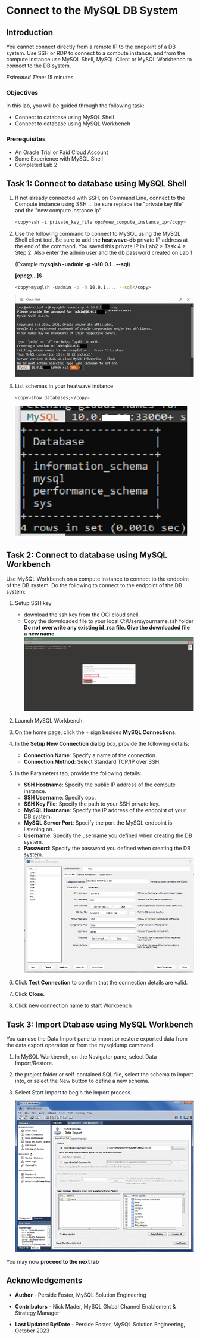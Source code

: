 # Connect to the MySQL DB System

## Introduction

You cannot connect directly from a remote IP to the endpoint of a DB system. Use SSH or RDP to connect to a compute instance, and from the compute instance use MySQL Shell, MySQL Client or MySQL Workbench to connect to the DB system.


_Estimated Time:_ 15 minutes

### Objectives

In this lab, you will be guided through the following task:

- Connect to database using MySQL Shell
- Connect to database using MySQL Workbench

### Prerequisites

- An Oracle Trial or Paid Cloud Account
- Some Experience with MySQL Shell
- Completed Lab 2

## Task 1: Connect to database using MySQL Shell

1. If not already connected with SSH, on Command Line, connect to the Compute instance using SSH ... be sure replace the  "private key file"  and the "new compute instance ip"

     ```bash
    <copy>ssh -i private_key_file opc@new_compute_instance_ip</copy>
     ```

2. Use the following command to connect to MySQL using the MySQL Shell client tool. Be sure to add the **heatwave-db** private IP address at the end of the command. You saved this private IP in Lab2 > Task 4 > Step 2. Also enter the admin user and the db password created on Lab 1

    (Example  **mysqlsh -uadmin -p -h10.0.1..   --sql**)

    **[opc@...]$**

    ```bash
    <copy>mysqlsh -uadmin -p -h 10.0.1.... --sql</copy>
    ```

    ![MySQL Shell connected DB](./images/connect-myslqsh.png "connect myslqsh")

3. List schemas in your heatwave instance

    ```bash
    <copy>show databases;</copy>
    ```

    ![Database Schema List](./images/list-schemas-after.png "list schemas first view")

## Task 2: Connect to database using MySQL Workbench

Use MySQL Workbench on a compute instance to connect to the endpoint of the DB system. Do the following to connect to the endpoint of the DB system:

1. Setup SSH key
    - download the ssh key from the OCI cloud shell.
    - Copy the downloaded file to your local C:\Users\yourname\.ssh folder         **Do not overwrite any existing id_rsa file. Give the downloaded file a new name**
    ![download ssh](./images/download-ssh.png "download ssh")

2. Launch MySQL Workbench.
3. On the home page, click the + sign besides **MySQL Connections**.
4. In the **Setup New Connection** dialog box, provide the following details:
    - **Connection Name**: Specify a name of the connection.
    - **Connection Method**: Select Standard TCP/IP over SSH.
5. In the Parameters tab, provide the following details:
    - **SSH Hostname**: Specify the public IP address of the compute instance.
    - **SSH Username**: Specify opc.
    - **SSH Key File**: Specify the path to your SSH private key.
    - **MySQL Hostname**: Specify the IP address of the endpoint of your DB system.
    - **MySQL Server Port**: Specify the port the MySQL endpoint is listening on.
    - **Username**: Specify the username you defined when creating the DB system.
    - **Password**: Specify the password you defined when creating the DB system.
    ![MySQL Workbench connected DB](./images/connect-workbench.png "connect workbench")
6. Click **Test Connection** to confirm that the connection details are valid.
7. Click **Close**.
8. Click new connection name to start Workbench

## Task 3: Import Dtabase using MySQL Workbench

You can use the Data Import pane to import or restore exported data from the data export operation or from the mysqldump command.

1. In MySQL Workbench, on the Navigator pane, select Data Import/Restore.
2. the project folder or self-contained SQL file, select the schema to import into, or select the New button to define a new schema.
3. Select Start Import to begin the import process.

    ![MySQL Workbench connected DB](./images/import-workbench.png "connect workbench")

You may now **proceed to the next lab**

## Acknowledgements

- **Author** - Perside Foster, MySQL Solution Engineering

- **Contributors** - Nick Mader, MySQL Global Channel Enablement & Strategy Manager
- **Last Updated By/Date** - Perside Foster, MySQL Solution Engineering, October 2023